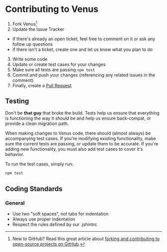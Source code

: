 # Contributing to Venus

1. Fork Venus[^1]
2. Update the Issue Tracker
  - if there's already an open ticket, feel free to comment on it or ask any follow up questions
  - if there isn't a ticket, create one and let us know what you plan to do
3. Write some code
4. Update or create test cases for your changes
5. Make sure all tests are passing `npm test`
6. Commit and push your changes (referencing any related issues in the comment)
7. Finally, create a [Pull Request](https://help.github.com/articles/creating-a-pull-request)

[^1]: New to GitHub? Read this great article about [forking and contributing to open-source projects on GitHub](https://help.github.com/articles/fork-a-repo).

## Testing

Don't be **that guy** that broke the build. Tests help us ensure that everything is functioning the way it _should_ be and help us ensure back-compat, or provide a clean migration path.

When making changes to Venus code, there should (almost always) be accompanying test cases. If you're modifying existing functionality, make sure the current tests are passing, or update them to be accurate.
If you're adding new functionality, you must also add test cases to cover it's behavior.

To run the test cases, simply run:

```sh
npm test
```

## Coding Standards

### General

- Use two "soft spaces", not tabs for indentation
- Always use proper indentation
- Respect the rules defined by our .jshintrc
